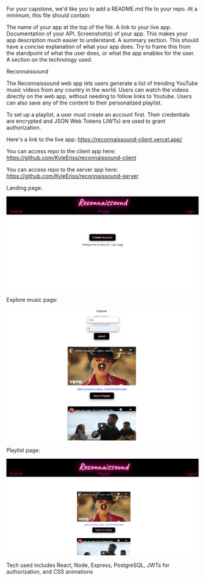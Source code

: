 For your capstone, we'd like you to add a README.md file to your repo. At a minimum, this file should contain:

The name of your app at the top of the file.
A link to your live app.
Documentation of your API.
Screenshot(s) of your app. This makes your app description much easier to understand.
A summary section. This should have a concise explanation of what your app does. Try to frame this from the standpoint of what the user does, or what the app enables for the user.
A section on the technology used.


Reconnaissound

The Reconnaissound web app lets users generate a list of trending YouTube music videos from any country in the world. Users can watch the videos directly on the web app, without needing to follow links to Youtube. Users can also save any of the content to their personalized playlist.

To set up a playlist, a user must create an account first. Their credentials are encrypted and JSON Web Tokens (JWTs) are used to grant authorization.

Here's a link to the live app: https://reconnaissound-client.vercel.app/

You can access repo to the client app here: https://github.com/KyleEriss/reconnaissound-client

You can access repo to the server app here: https://github.com/KyleEriss/reconnaissound-server

Landing page:

![LandingPage](images/LandingPage.jpg)

Explore music page:

![LandingPage](images/Explore.jpg)

Playlist page:

![LandingPage](images/Playlist.jpg)

Tech used includes React, Node, Express, PostgreSQL, JWTs for authorization, and CSS animations